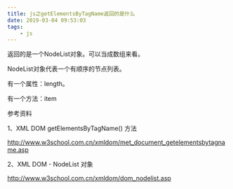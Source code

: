 ```yaml
---
title: js之getElementsByTagName返回的是什么
date: 2019-03-04 09:53:03
tags:
	- js
---
```




返回的是一个NodeList对象。可以当成数组来看。

NodeList对象代表一个有顺序的节点列表。

有一个属性：length。

有一个方法：item



参考资料

1、XML DOM getElementsByTagName() 方法

http://www.w3school.com.cn/xmldom/met_document_getelementsbytagname.asp

2、XML DOM - NodeList 对象

http://www.w3school.com.cn/xmldom/dom_nodelist.asp